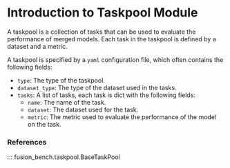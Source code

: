 # Introduction to Taskpool Module

A taskpool is a collection of tasks that can be used to evaluate the performance of merged models.
Each task in the taskpool is defined by a dataset and a metric.

A taskpool is specified by a `yaml` configuration file, which often contains the following fields:

- `type`: The type of the taskpool.
- `dataset_type`: The type of the dataset used in the tasks.
- `tasks`: A list of tasks, each task is dict with the following fields:
    - `name`: The name of the task.
    - `dataset`: The dataset used for the task.
    - `metric`: The metric used to evaluate the performance of the model on the task.

### References

::: fusion_bench.taskpool.BaseTaskPool
